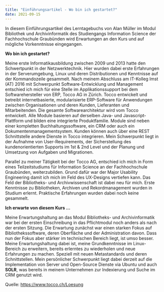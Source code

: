 ```yaml
---
title: "Einführungsartikel - Wo bin ich gestartet?"
date: 2021-09-15
---
```


In diesem Einführungsartikel des Lerntagebuchs von Alan Müller im Modul Bibliothek und Archivinformatik des Studiengangs Information Science der Fachhochschule Graubünden wird Erwartungen an den Kurs und auf mögliche Vorkenntnisse eingegangen. 

**Wo bin ich gestartet?**

Meine erste Informatikausbildung zwischen 2009 und 2013 hatte den Schwertpunkt in der Netzwerktechnik. Hier wurden dabei erste Erfahrungen in der Serverumgebung, Linux und deren Distributionen und Kenntnisse auf der Kommandozeile gesammelt. Nach meinem Abschluss am IT-Kolleg Imst (AT) 2016 mit Schwerpunkt Software-Entwicklung und Management entschied ich mich für eine Stelle im Applikationssupport bei dem Softwarehersteller von ERP, Tocco AG in Zürich. Tocco entwickelt und betreibt internetbasierte, modularisierte ERP-Software für Anwendungen zwischen Organisationen und deren Kunden, Lieferanten und Mitarbeitenden. Die gesamte Softwarearchitektur wird vom Tocco entwickelt. Alle Module basieren auf derselben Java- und Javascript-Plattform und bilden eine integrierte Produktfamilie. Module sind neben einer kompletten Buchhaltungssoftware, ein CRM oder auch ein Dokumentenmanagementsystem. Kunden können auch über eine REST Schnittstelle andere Dienste in Tocco integrieren. Mein Schwerpunkt liegt in der Aufnahme von User-Requirements, der Sicherstellung des kundenorientierten Supports im 1st & 2nd Level und der Planung und Umsetzung von Aufgaben und Migrationen.

Parallel zu meiner Tätigkeit bei der Tocco AG, entschied ich mich in Form eines Teilzeitstudiums für Information Science an der Fachhochschule Graubünden, weiterzubilden. Grund dafür war der Major Usability Engineering damit ich mich im Feld des UX-Designs vertiefen kann. Das Feld der Bibliotheks- und Archivwissenschaft ist dabei neu für mich. Erste Kenntnisse zu Bibliotheken, Archiven und Rekordmanagement wurden in Studium erlernt. Praktische Erfahrungen wurden dabei noch keine gesammelt. 


**Ich erwarte von diesem Kurs ...**

Meine Erwartungshaltung an das Modul Bibliotheks- und Archivinformatik war bei der ersten Einschreibung in das Pflichtmodul noch anders als nach der ersten Sitzung. Die Erwartung zunächst war einen starken Fokus auf Bibliothekssoftware, deren Oberfläche und der Administration davon. Dass nun der Fokus aber stärker im technischen Bereich liegt, ist umso besser. Meine Erwartungshaltung dabei ist, meine Grundkenntnisse im Linux-Bereich zu erweitern, bereits erlerntes zu wiederholen und neue Erfahrungen zu machen. Speziell mit neuen Metastandards und deren Schnittstellen. Mein persönlicher Schwerpunkt liegt dabei derzeit auf die Implementation von Server und Open-Source Dienste via Ubuntu und auch **SOLR**, was bereits in meinem Unternehmen zur Indexierung und Suche im CRM genutzt wird.


Quelle: https://www.tocco.ch/Loesung
